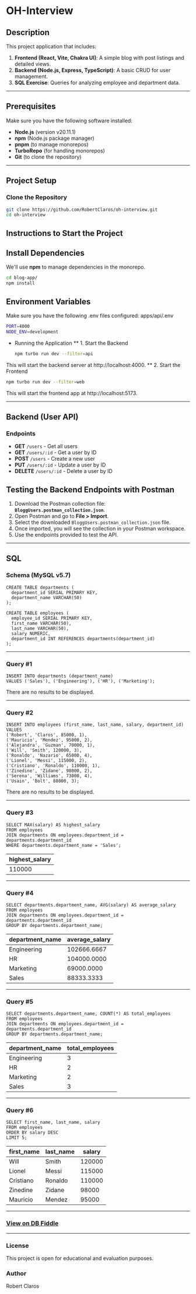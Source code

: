 # OH-Interview

## Description
  This project application that includes:
  
  1. **Frontend (React, Vite, Chakra UI)**: A simple blog with post listings and detailed views.
  2. **Backend (Node.js, Express, TypeScript)**: A basic CRUD for user management.
  3. **SQL Exercise**: Queries for analyzing employee and department data.
  
  ---

## Prerequisites
  Make sure you have the following software installed:
  
  - **Node.js** (version v20.11.1)
  - **npm** (Node.js package manager)
  - **pnpm** (to manage monorepos)
  - **TurboRepo** (for handling monorepos)
  - **Git** (to clone the repository)
  
  ---

## Project Setup

### Clone the Repository
  ```bash
  git clone https://github.com/RobertClaros/oh-interview.git
  cd oh-interview
  ```

## Instructions to Start the Project

## Install Dependencies
  We'll use **npm** to manage dependencies in the monorepo.
  
  ```bash
  cd blog-app/
  npm install
  ```
## Environment Variables

  Make sure you have the following .env files configured:
  apps/api/.env
  ```bash
  PORT=4000
  NODE_ENV=development
  ```
* Running the Application
    ** 1. Start the Backend
  ```bash
  npm turbo run dev --filter=api
  ```
This will start the backend server at http://localhost:4000.
  ** 2. Start the Frontend
  ```bash
  npm turbo run dev --filter=web
  ```
This will start the frontend app at http://localhost:5173.

 ---

## Backend (User API)

### **Endpoints**

- **GET** `/users` - Get all users
- **GET** `/users/:id` - Get a user by ID
- **POST** `/users` - Create a new user
- **PUT** `/users/:id` - Update a user by ID
- **DELETE** `/users/:id` - Delete a user by ID

## Testing the Backend Endpoints with Postman

1. Download the Postman collection file: **`BloggUsers.postman_collection.json`**.
2. Open Postman and go to **File > Import**.
3. Select the downloaded `BloggUsers.postman_collection.json` file.
4. Once imported, you will see the collection in your Postman workspace.
5. Use the endpoints provided to test the API.


---

## SQL

### Schema (MySQL v5.7)

    CREATE TABLE departments (
      department_id SERIAL PRIMARY KEY,
      department_name VARCHAR(50)
    );
    
    CREATE TABLE employees (
      employee_id SERIAL PRIMARY KEY,
      first_name VARCHAR(50),
      last_name VARCHAR(50),
      salary NUMERIC,
      department_id INT REFERENCES departments(department_id)
    );

---

### Query #1

    INSERT INTO departments (department_name) 
    VALUES ('Sales'), ('Engineering'), ('HR'), ('Marketing');

There are no results to be displayed.

---
### Query #2

    
    
    INSERT INTO employees (first_name, last_name, salary, department_id) 
    VALUES
    ('Robert', 'Claros', 85000, 1),          
    ('Mauricio', 'Mendez', 95000, 2),        
    ('Alejandra', 'Guzman', 70000, 1),       
    ('Will', 'Smith', 120000, 3),            
    ('Ronaldo', 'Nazario', 65000, 4),        
    ('Lionel', 'Messi', 115000, 2),          
    ('Cristiano', 'Ronaldo', 110000, 1),     
    ('Zinedine', 'Zidane', 98000, 2),        
    ('Serena', 'Williams', 73000, 4),        
    ('Usain', 'Bolt', 88000, 3);

There are no results to be displayed.

---
### Query #3

                 
    
    SELECT MAX(salary) AS highest_salary
    FROM employees
    JOIN departments ON employees.department_id = departments.department_id
    WHERE departments.department_name = 'Sales';

| highest_salary |
| -------------- |
| 110000         |

---
### Query #4

    
    
    SELECT departments.department_name, AVG(salary) AS average_salary
    FROM employees
    JOIN departments ON employees.department_id = departments.department_id
    GROUP BY departments.department_name;

| department_name | average_salary |
| --------------- | -------------- |
| Engineering     | 102666.6667    |
| HR              | 104000.0000    |
| Marketing       | 69000.0000     |
| Sales           | 88333.3333     |

---
### Query #5

    
    
    SELECT departments.department_name, COUNT(*) AS total_employees
    FROM employees
    JOIN departments ON employees.department_id = departments.department_id
    GROUP BY departments.department_name;

| department_name | total_employees |
| --------------- | --------------- |
| Engineering     | 3               |
| HR              | 2               |
| Marketing       | 2               |
| Sales           | 3               |

---
### Query #6

    
    
    SELECT first_name, last_name, salary
    FROM employees
    ORDER BY salary DESC
    LIMIT 5;

| first_name | last_name | salary |
| ---------- | --------- | ------ |
| Will       | Smith     | 120000 |
| Lionel     | Messi     | 115000 |
| Cristiano  | Ronaldo   | 110000 |
| Zinedine   | Zidane    | 98000  |
| Mauricio   | Mendez    | 95000  |

---

### [View on DB Fiddle](https://www.db-fiddle.com/)
---

### License
This project is open for educational and evaluation purposes.

### Author
Robert Claros
